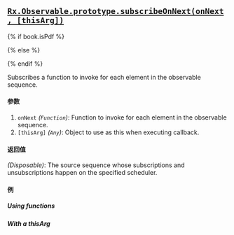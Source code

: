 ## [`Rx.Observable.prototype.subscribeOnNext(onNext, [thisArg])`](https://github.com/Reactive-Extensions/RxJS/blob/master/src/core/observable.js)

{% if book.isPdf %}



{% else %}



{% endif %}

Subscribes a function to invoke for each element in the observable sequence.

#### 参数
1. `onNext` *(`Function`)*: Function to invoke for each element in the observable sequence.
2. `[thisArg]` *(`Any`)*: Object to use as this when executing callback.

#### 返回值
*(Disposable)*: The source sequence whose subscriptions and unsubscriptions happen on the specified scheduler.

#### 例

##### Using functions

[](http://jsbin.com/ziyed/1/embed?js,console)

##### With a thisArg

[](http://jsbin.com/coqew/1/embed?js,console)

